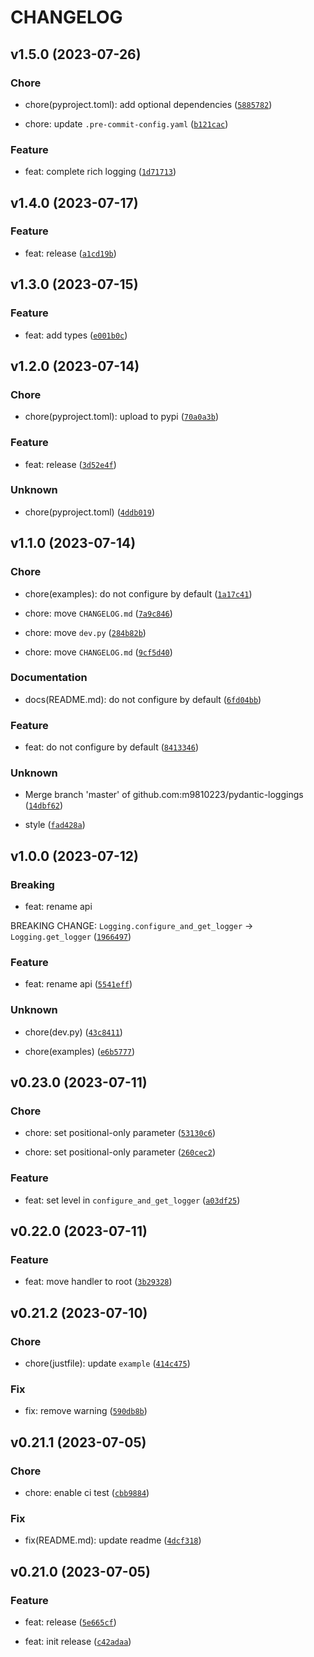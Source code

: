 # CHANGELOG



## v1.5.0 (2023-07-26)

### Chore

* chore(pyproject.toml): add optional dependencies ([`5885782`](https://github.com/m9810223/pydantic-loggings/commit/58857823feec0d88542f708a8fc066109449bd96))

* chore: update `.pre-commit-config.yaml` ([`b121cac`](https://github.com/m9810223/pydantic-loggings/commit/b121cacd81a37da15bc0e6c21209b35066ac5d88))

### Feature

* feat: complete rich logging ([`1d71713`](https://github.com/m9810223/pydantic-loggings/commit/1d71713eaea2d2739ba9915262dbc06744094804))


## v1.4.0 (2023-07-17)

### Feature

* feat: release ([`a1cd19b`](https://github.com/m9810223/pydantic-loggings/commit/a1cd19bb8a72ade7b0f69355be94852888033e0f))

## v1.3.0 (2023-07-15)

### Feature

* feat: add types ([`e001b0c`](https://github.com/m9810223/pydantic-loggings/commit/e001b0c3969b4b161d3218b4c1b8e422b2751cf7))

## v1.2.0 (2023-07-14)

### Chore

* chore(pyproject.toml): upload to pypi ([`70a0a3b`](https://github.com/m9810223/pydantic-loggings/commit/70a0a3bfe491131c54bb5ac0bcd2d85d26886e43))

### Feature

* feat: release ([`3d52e4f`](https://github.com/m9810223/pydantic-loggings/commit/3d52e4fafb6fe255ac43a531213f52c12ce24575))

### Unknown

* chore(pyproject.toml) ([`4ddb019`](https://github.com/m9810223/pydantic-loggings/commit/4ddb0191d3fb1dae7ea7732d1f7f6c25a3e202ca))

## v1.1.0 (2023-07-14)

### Chore

* chore(examples): do not configure by default ([`1a17c41`](https://github.com/m9810223/pydantic-loggings/commit/1a17c4177a0c68ae0984d91c6d8a154ce417a7b5))

* chore: move `CHANGELOG.md` ([`7a9c846`](https://github.com/m9810223/pydantic-loggings/commit/7a9c8461c8abba82326417a6032afa8241f4a6d9))

* chore: move `dev.py` ([`284b82b`](https://github.com/m9810223/pydantic-loggings/commit/284b82bf6e40d1608cabb3c0136615a99ad98e36))

* chore: move `CHANGELOG.md` ([`9cf5d40`](https://github.com/m9810223/pydantic-loggings/commit/9cf5d405a88a1ef38f45e56fbdfbfb18d1033f49))

### Documentation

* docs(README.md): do not configure by default ([`6fd04bb`](https://github.com/m9810223/pydantic-loggings/commit/6fd04bbee22d769db8cfac1fa261cc649f608651))

### Feature

* feat: do not configure by default ([`8413346`](https://github.com/m9810223/pydantic-loggings/commit/841334643874da212c7366d8e323a7b7b6cb1479))

### Unknown

* Merge branch &#39;master&#39; of github.com:m9810223/pydantic-loggings ([`14dbf62`](https://github.com/m9810223/pydantic-loggings/commit/14dbf6259d7eb0ea45554e59a3760feb43306932))

* style ([`fad428a`](https://github.com/m9810223/pydantic-loggings/commit/fad428a6c23faf1b7e3b11e52022d20db34ca665))

## v1.0.0 (2023-07-12)

### Breaking

* feat: rename api

BREAKING CHANGE: `Logging.configure_and_get_logger` -&gt; `Logging.get_logger` ([`1966497`](https://github.com/m9810223/pydantic-loggings/commit/1966497cc30f05ee1c235647bf5eaa4553a777c8))

### Feature

* feat: rename api ([`5541eff`](https://github.com/m9810223/pydantic-loggings/commit/5541effcb759d9640191052745e5c6c91672a061))

### Unknown

* chore(dev.py) ([`43c8411`](https://github.com/m9810223/pydantic-loggings/commit/43c8411dcab94cafa216fca40fa03dc7d8d07c5a))

* chore(examples) ([`e6b5777`](https://github.com/m9810223/pydantic-loggings/commit/e6b5777ec330f1897df056b7e4447fd26514a57a))

## v0.23.0 (2023-07-11)

### Chore

* chore: set positional-only parameter ([`53130c6`](https://github.com/m9810223/pydantic-loggings/commit/53130c6bd502e006dcfe1b206607b287d718a7c5))

* chore: set positional-only parameter ([`260cec2`](https://github.com/m9810223/pydantic-loggings/commit/260cec2de0df69beb8bc128492b279b886253134))

### Feature

* feat: set level in `configure_and_get_logger` ([`a03df25`](https://github.com/m9810223/pydantic-loggings/commit/a03df25bb0b585f1255d375fb722231254796e24))

## v0.22.0 (2023-07-11)

### Feature

* feat: move handler to root ([`3b29328`](https://github.com/m9810223/pydantic-loggings/commit/3b2932868cac4b019d2ca3fe61a03dc0cd427ece))

## v0.21.2 (2023-07-10)

### Chore

* chore(justfile): update `example` ([`414c475`](https://github.com/m9810223/pydantic-loggings/commit/414c4750fcc56bf7d2208b5246bf21ddf4e96063))

### Fix

* fix: remove warning ([`590db8b`](https://github.com/m9810223/pydantic-loggings/commit/590db8be02abefaedfab6f866c01463b69ed259b))

## v0.21.1 (2023-07-05)

### Chore

* chore: enable ci test ([`cbb9884`](https://github.com/m9810223/pydantic-loggings/commit/cbb98849bc60b004f06a7b655f5bc268bf6c8589))

### Fix

* fix(README.md): update readme ([`4dcf318`](https://github.com/m9810223/pydantic-loggings/commit/4dcf3181928938d327c46ab46919f51e5ca3bac1))

## v0.21.0 (2023-07-05)

### Feature

* feat: release ([`5e665cf`](https://github.com/m9810223/pydantic-loggings/commit/5e665cf6ef53db53b48730afeda7100e6452065d))

* feat: init release ([`c42adaa`](https://github.com/m9810223/pydantic-loggings/commit/c42adaae98135b6cdb12e219d8d49011e6332fb3))
